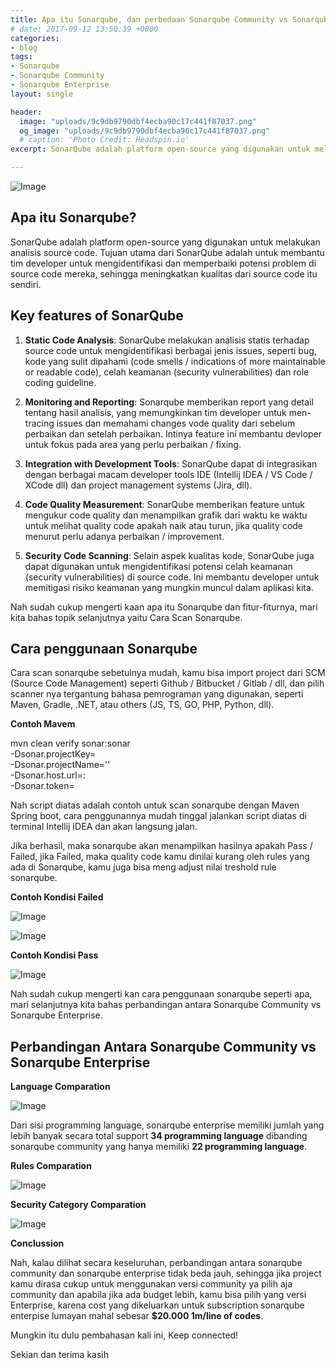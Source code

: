 ```yaml
---
title: Apa itu Sonarqube, dan perbedaan Sonarqube Community vs Sonarqube Enterprise
# date: 2017-09-12 13:50:39 +0000
categories:
- blog
tags:
- Sonarqube
- Sonarqube Community
- Sonarqube Enterprise
layout: single

header:
  image: "uploads/9c9db9790dbf4ecba90c17c441f87037.png"
  og_image: "uploads/9c9db9790dbf4ecba90c17c441f87037.png"
  # caption: 'Photo Credit: Headspin.io'
excerpt: SonarQube adalah platform open-source yang digunakan untuk melakukan analisis source code. Tujuan utama dari SonarQube adalah untuk membantu tim developer untuk mengidentifikasi dan memperbaiki potensi problem dalam source code mereka, sehingga meningkatkan kualitas dari source code.

---
```


![Image](https://res.cloudinary.com/brianrakhmataji-id/image/upload/v1702099402/wwql1j2abj2sypoqmqzy.png)

## **Apa itu Sonarqube?**

SonarQube adalah platform open-source yang digunakan untuk melakukan analisis source code. Tujuan utama dari SonarQube adalah untuk membantu tim developer untuk mengidentifikasi dan memperbaiki potensi problem di source code mereka, sehingga meningkatkan kualitas dari source code itu sendiri.

## **Key features of SonarQube**

1. **Static Code Analysis**: SonarQube melakukan analisis statis terhadap source code untuk mengidentifikasi berbagai jenis issues, seperti bug, kode yang sulit dipahami (code smells / indications of more maintainable or readable code), celah keamanan (security vulnerabilities) dan role coding guideline.

2. **Monitoring and Reporting**: Sonarqube memberikan report yang detail tentang hasil analisis, yang memungkinkan tim developer untuk men-tracing issues dan memahami changes vode quality dari sebelum perbaikan dan setelah perbaikan. Intinya feature ini membantu devloper untuk fokus pada area yang perlu perbaikan / fixing.

3. **Integration with Development Tools**: SonarQube dapat di integrasikan dengan berbagai macam developer tools IDE (Intellij IDEA / VS Code / XCode dll) dan project management systems (Jira, dll).


4. **Code Quality Measurement**: SonarQube memberikan feature untuk mengukur code quality dan menampilkan grafik dari waktu ke waktu untuk melihat quality code apakah naik atau turun, jika quality code menurut perlu adanya perbaikan / improvement.

5. **Security Code Scanning**: Selain aspek kualitas kode, SonarQube juga dapat digunakan untuk mengidentifikasi potensi celah keamanan (security vulnerabilities) di source code. Ini membantu developer untuk memitigasi risiko keamanan yang mungkin muncul dalam aplikasi kita.

Nah sudah cukup mengerti kaan apa itu Sonarqube dan fitur-fiturnya, mari kita bahas topik selanjutnya yaitu Cara Scan Sonarqube.

## **Cara penggunaan Sonarqube**

Cara scan sonarqube sebetulnya mudah, kamu bisa import project dari SCM (Source Code Management) seperti Github / Bitbucket / Gitlab / dll, dan pilih scanner nya tergantung bahasa pemrograman yang digunakan, seperti Maven, Gradle, .NET, atau others (JS, TS, GO, PHP, Python, dll).

**Contoh Mavem**

  mvn clean verify sonar:sonar \
    -Dsonar.projectKey=<Your Project Key> \
    -Dsonar.projectName='<Your Project Name>' \
    -Dsonar.host.url=<Your Domain URL Sonarqube>:<port> \
    -Dsonar.token=<Your Token>

Nah script diatas adalah contoh untuk scan sonarqube dengan Maven Spring boot, cara penggunannya mudah tinggal jalankan script diatas di terminal Intellij IDEA dan akan langsung jalan.

Jika berhasil, maka sonarqube akan menampilkan hasilnya apakah Pass / Failed, jika Failed, maka quality code kamu dinilai kurang oleh rules yang ada di Sonarqube, kamu juga bisa meng adjust nilai treshold rule sonarqube.

**Contoh Kondisi Failed**

![Image](https://res.cloudinary.com/brianrakhmataji-id/image/upload/v1702099402/swceaencspkjec3vbe7d.png)

![Image](https://res.cloudinary.com/brianrakhmataji-id/image/upload/v1702099402/wmivvpaquilnbd0wcd2d.png)

**Contoh Kondisi Pass**

![Image](https://res.cloudinary.com/brianrakhmataji-id/image/upload/v1702099402/v4rndnes3xlvn7enqss1.png)

Nah sudah cukup mengerti kan cara penggunaan sonarqube seperti apa, mari selanjutnya kita bahas perbandingan antara Sonarqube Community vs Sonarqube Enterprise.

## **Perbandingan Antara Sonarqube Community vs Sonarqube Enterprise**

**Language Comparation**

![Image](https://res.cloudinary.com/brianrakhmataji-id/image/upload/v1702099402/bjzphy2xf2ylq35m5itt.png)

Dari sisi programming language, sonarqube enterprise memiliki jumlah yang lebih banyak secara total support **34 programming language** dibanding sonarqube community yang hanya memiliki **22 programming language**.

**Rules Comparation**

![Image](https://res.cloudinary.com/brianrakhmataji-id/image/upload/v1702099402/ucrqgvnwrwwy33dshlyo.png)

**Security Category Comparation**

![Image](https://res.cloudinary.com/brianrakhmataji-id/image/upload/v1702099402/augaklwq3ezqgqppyqkz.png)

**Conclussion**

Nah, kalau dilihat secara keseluruhan, perbandingan antara sonarqube community dan sonarqube enterprise tidak beda jauh, sehingga jika project kamu dirasa cukup untuk menggunakan versi community ya pilih aja community dan apabila jika ada budget lebih, kamu bisa pilih yang versi Enterprise, karena cost yang dikeluarkan untuk subscription sonarqube enterpise lumayan mahal sebesar **$20.000 1m/line of codes**.

Mungkin itu dulu pembahasan kali ini, Keep connected!

Sekian dan terima kasih